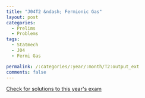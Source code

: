 ```yaml
---
title: "J04T2 &ndash; Fermionic Gas"
layout: post
categories:
  - Prelims
  - Problems
tags:
  - Statmech
  - J04
  - Fermi Gas

permalink: /:categories/:year/:month/T2:output_ext
comments: false
---
```

<object data="2004J2T.pdf" type="application/pdf" width="100%" height="500"></object>
<div class="message"><a href='https://princetonprelim.com/prelim/12/'>Check for solutions to this year's exam</a></div>